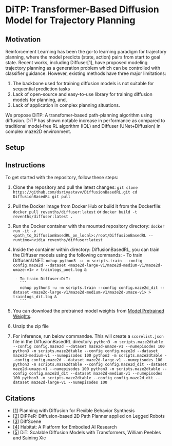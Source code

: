 # DiTP: Transformer-Based Diffusion Model for Trajectory Planning

## Motivation

Reinforcement Learning has been the go-to learning paradigm for trajectory planning, where the model predicts (state, action) pairs from start to goal state. Recent works, including Diffuser[1], have proposed modeling trajectory planning as a generation problem which can be controlled with classifier guidance. However, existing methods have three major limitations: 

1. The backbone used for training diffusion models is not suitable for sequential prediction tasks
2. Lack of open-source and easy-to-use library for training diffusion models for planning, and,
3. Lack of application in complex planning situations.

We propose DiTP: A transfomer-based path-planning algorithm using diffusion. DiTP has shown notable increase in performance as compared to traditional model-free RL algorithm (IQL) and Diffuser (UNet+Diffusion) in complex maze2D environment.

## Setup
## Instructions

To get started with the repository, follow these steps:

1. Clone the repository and pull the latest changes:
        ```
        git clone https://github.com/dsrivastavv/DiffusionBasedRL.git
        cd DiffusionBasedRL
        git pull
        ```

2. Pull the Docker image from Docker Hub or build it from the Dockerfile:
        ```
        docker pull revenths/diffuser:latest
        ```
        or
        ```
        docker build -t revenths/diffuser:latest .
        ```

3. Run the Docker container with the mounted repository directory:
        ```
        docker run -it -v <path_to_DiffusionBasedRL_on_local>:/root/DiffusionBasedRL --runtime=nvidia revenths/diffuser:latest
        ```

4. Inside the container within directory: DiffusionBasedRL, you can train the Diffuser models using the following commands:
        - To train Diffuser:UNET:
          ```
          nohup python3 -u -m scripts.train --config config.maze2d --dataset <maze2d-large-v1/maze2d-medium-v1/maze2d-umaze-v1> > trainlogs_unet.log &
          ```

        - To train Diffuser:DiT:
          ```
          nohup python3 -u -m scripts.train --config config.maze2d_dit --dataset <maze2d-large-v1/maze2d-medium-v1/maze2d-umaze-v1> > trainlogs_dit.log &
          ```

5. You can download the pretrained model weights from [Model Pretrained Weights](https://drive.google.com/file/d/1teqHRoQ7rU0xKZCDlMy5t-kNj7MSwTQv/view?usp=drive_link).

6. Unzip the zip file

8. For inference, run below commandse. This will create a `scorelist.json` file in the DiffusionBasedRL directory.
           ```
           python3 -m scripts.maze2dtable --config config.maze2d --dataset maze2d-umaze-v1 --numepisodes 100
           python3 -m scripts.maze2dtable --config config.maze2d --dataset maze2d-medium-v1 --numepisodes 100
           python3 -m scripts.maze2dtable --config config.maze2d --dataset maze2d-large-v1 --numepisodes 100
           python3 -m scripts.maze2dtable --config config.maze2d_dit --dataset maze2d-umaze-v1 --numepisodes 100
           python3 -m scripts.maze2dtable --config config.maze2d_dit --dataset maze2d-medium-v1 --numepisodes 100
           python3 -m scripts.maze2dtable --config config.maze2d_dit --dataset maze2d-large-v1 --numepisodes 100
           ```


## Citations

* [[1](https://arxiv.org/pdf/2205.09991.pdf)] Planning with Diffusion for Flexible Behavior Synthesis 
* [[2](https://arxiv.org/pdf/2310.07842.pdf)] DiPPeR: Diffusion-based 2D Path Planner applied on Legged Robots 
* [[3](https://openreview.net/forum?id=hclEbdHida)] DiffScene 
* [[4](https://arxiv.org/pdf/1904.01201.pdf)] Habitat: A Platform for Embodied AI Research 
* [[5](https://arxiv.org/abs/2212.09748)] DiT: Scalable Diffusion Models with Transformers, William Peebles and Saining Xie
